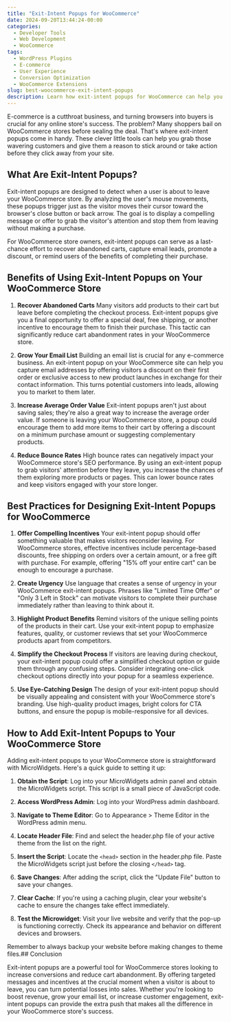 ```yaml
---
title: "Exit-Intent Popups for WooCommerce"
date: 2024-09-20T13:44:24-00:00
categories:
  - Developer Tools
  - Web Development
  - WooCommerce
tags:
  - WordPress Plugins
  - E-commerce
  - User Experience
  - Conversion Optimization
  - WooCommerce Extensions
slug: best-woocommerce-exit-intent-popups
description: Learn how exit-intent popups for WooCommerce can help you recover abandoning customers and boost sales on your online store.
---
```

E-commerce is a cutthroat business, and turning browsers into buyers is crucial for any online store's success. The problem? Many shoppers bail on WooCommerce stores before sealing the deal. That's where exit-intent popups come in handy. These clever little tools can help you grab those wavering customers and give them a reason to stick around or take action before they click away from your site.

## What Are Exit-Intent Popups?

Exit-intent popups are designed to detect when a user is about to leave your WooCommerce store. By analyzing the user's mouse movements, these popups trigger just as the visitor moves their cursor toward the browser's close button or back arrow. The goal is to display a compelling message or offer to grab the visitor's attention and stop them from leaving without making a purchase.

For WooCommerce store owners, exit-intent popups can serve as a last-chance effort to recover abandoned carts, capture email leads, promote a discount, or remind users of the benefits of completing their purchase.

## Benefits of Using Exit-Intent Popups on Your WooCommerce Store

1. **Recover Abandoned Carts**
   Many visitors add products to their cart but leave before completing the checkout process. Exit-intent popups give you a final opportunity to offer a special deal, free shipping, or another incentive to encourage them to finish their purchase. This tactic can significantly reduce cart abandonment rates in your WooCommerce store.

2. **Grow Your Email List**
   Building an email list is crucial for any e-commerce business. An exit-intent popup on your WooCommerce site can help you capture email addresses by offering visitors a discount on their first order or exclusive access to new product launches in exchange for their contact information. This turns potential customers into leads, allowing you to market to them later.

3. **Increase Average Order Value**
   Exit-intent popups aren't just about saving sales; they're also a great way to increase the average order value. If someone is leaving your WooCommerce store, a popup could encourage them to add more items to their cart by offering a discount on a minimum purchase amount or suggesting complementary products.

4. **Reduce Bounce Rates**
   High bounce rates can negatively impact your WooCommerce store's SEO performance. By using an exit-intent popup to grab visitors' attention before they leave, you increase the chances of them exploring more products or pages. This can lower bounce rates and keep visitors engaged with your store longer.

## Best Practices for Designing Exit-Intent Popups for WooCommerce

1. **Offer Compelling Incentives**
   Your exit-intent popup should offer something valuable that makes visitors reconsider leaving. For WooCommerce stores, effective incentives include percentage-based discounts, free shipping on orders over a certain amount, or a free gift with purchase. For example, offering "15% off your entire cart" can be enough to encourage a purchase.

2. **Create Urgency**
   Use language that creates a sense of urgency in your WooCommerce exit-intent popups. Phrases like "Limited Time Offer" or "Only 3 Left in Stock" can motivate visitors to complete their purchase immediately rather than leaving to think about it.

3. **Highlight Product Benefits**
   Remind visitors of the unique selling points of the products in their cart. Use your exit-intent popup to emphasize features, quality, or customer reviews that set your WooCommerce products apart from competitors.

4. **Simplify the Checkout Process**
   If visitors are leaving during checkout, your exit-intent popup could offer a simplified checkout option or guide them through any confusing steps. Consider integrating one-click checkout options directly into your popup for a seamless experience.

5. **Use Eye-Catching Design**
   The design of your exit-intent popup should be visually appealing and consistent with your WooCommerce store's branding. Use high-quality product images, bright colors for CTA buttons, and ensure the popup is mobile-responsive for all devices.

## How to Add Exit-Intent Popups to Your WooCommerce Store

Adding exit-intent popups to your WooCommerce store is straightforward with MicroWidgets. Here's a quick guide to setting it up:

1. **Obtain the Script**: Log into your MicroWidgets admin panel and obtain the MicroWidgets script. This script is a small piece of JavaScript code.

2. **Access WordPress Admin**: Log into your WordPress admin dashboard.

3. **Navigate to Theme Editor**: Go to Appearance > Theme Editor in the WordPress admin menu.

4. **Locate Header File**: Find and select the header.php file of your active theme from the list on the right.

5. **Insert the Script**: Locate the `<head>` section in the header.php file. Paste the MicroWidgets script just before the closing `</head>` tag.

6. **Save Changes**: After adding the script, click the "Update File" button to save your changes.

7. **Clear Cache**: If you're using a caching plugin, clear your website's cache to ensure the changes take effect immediately.

8. **Test the Microwidget**: Visit your live website and verify that the pop-up is functioning correctly. Check its appearance and behavior on different devices and browsers.

Remember to always backup your website before making changes to theme files.## Conclusion

Exit-intent popups are a powerful tool for WooCommerce stores looking to increase conversions and reduce cart abandonment. By offering targeted messages and incentives at the crucial moment when a visitor is about to leave, you can turn potential losses into sales. Whether you're looking to boost revenue, grow your email list, or increase customer engagement, exit-intent popups can provide the extra push that makes all the difference in your WooCommerce store's success.